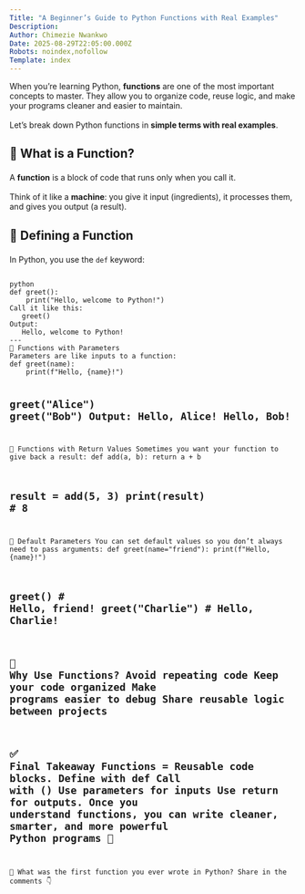 ```yaml
---
Title: "A Beginner’s Guide to Python Functions with Real Examples"
Description: 
Author: Chimezie Nwankwo 
Date: 2025-08-29T22:05:00.000Z
Robots: noindex,nofollow
Template: index
---
```

<p>When you’re learning Python, <strong>functions</strong> are one of the most important concepts to master. They allow you to organize code, reuse logic, and make your programs cleaner and easier to maintain.<br><br>
Let’s break down Python functions in <strong>simple terms with real examples</strong>.</p>




<h2>
  
  
  🔹 What is a Function?
</h2>

<p>A <strong>function</strong> is a block of code that runs only when you call it.<br><br>
Think of it like a <strong>machine</strong>: you give it input (ingredients), it processes them, and gives you output (a result).</p>




<h2>
  
  
  🔹 Defining a Function
</h2>

<p>In Python, you use the <code>def</code> keyword:</p>



<div class="highlight js-code-highlight">
<pre class="highlight plaintext"><code>
python
def greet():
    print("Hello, welcome to Python!")
Call it like this:
   greet()
Output:
   Hello, welcome to Python!
---
🔹 Functions with Parameters
Parameters are like inputs to a function:
def greet(name):
    print(f"Hello, {name}!")

greet("Alice")
greet("Bob")
Output:
  Hello, Alice!
  Hello, Bob!
---
🔹 Functions with Return Values
Sometimes you want your function to give back a result:
def add(a, b):
    return a + b

result = add(5, 3)
print(result)   # 8
---
🔹 Default Parameters
You can set default values so you don’t always need to pass arguments:
def greet(name="friend"):
    print(f"Hello, {name}!")

greet()           # Hello, friend!
greet("Charlie")  # Hello, Charlie!
---
🔹 Why Use Functions?
Avoid repeating code
Keep your code organized
Make programs easier to debug
Share reusable logic between projects
---

✅ Final Takeaway
Functions = Reusable code blocks.
Define with def
Call with ()
Use parameters for inputs
Use return for outputs.
Once you understand functions, you can write cleaner, smarter, and more powerful Python programs 🚀
---

💬 What was the first function you ever wrote in Python? Share in the comments 👇
</code></pre>

</div>

